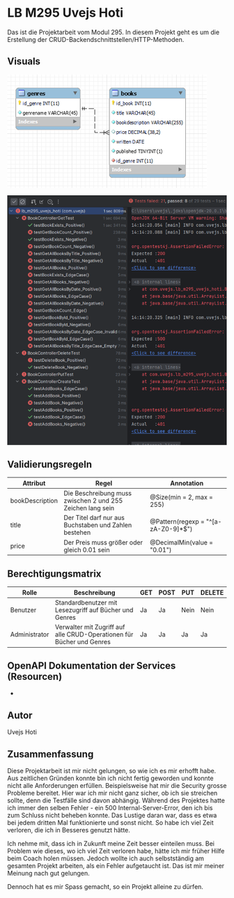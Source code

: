 # LB M295 Uvejs Hoti
Das ist die Projektarbeit vom Modul 295.
In diesem Projekt geht es um die Erstellung der CRUD-Backendschnittstellen/HTTP-Methoden.


## Visuals

![img.png](img/img.png)

![img_2.png](img/img_2.png)


## Validierungsregeln

| Attribut          | Regel                                                                                          | Annotation                    |
|-------------------|------------------------------------------------------------------------------------------------|-------------------------------|
| bookDescription   | Die Beschreibung muss zwischen 2 und 255 Zeichen lang sein                                    | @Size(min = 2, max = 255)    |
| title             | Der Titel darf nur aus Buchstaben und Zahlen bestehen                                           | @Pattern(regexp = "^[a-zA-Z0-9]*$") |
| price             | Der Preis muss größer oder gleich 0.01 sein                                                     | @DecimalMin(value = "0.01")   |


## Berechtigungsmatrix

| Rolle          | Beschreibung                                                                                               | GET   | POST  | PUT   | DELETE |
|----------------|------------------------------------------------------------------------------------------------------------|-------|-------|-------|--------|
| Benutzer       | Standardbenutzer mit Lesezugriff auf Bücher und Genres                                                      | Ja    | Ja    | Nein  | Nein   |
| Administrator | Verwalter mit Zugriff auf alle CRUD-Operationen für Bücher und Genres                                      | Ja    | Ja    | Ja    | Ja     |

## OpenAPI Dokumentation der Services (Resourcen)

-
## Autor
Uvejs Hoti

## Zusammenfassung
Diese Projektarbeit ist mir nicht gelungen, so wie ich es mir erhofft habe. Aus zeitlichen
Gründen konnte bin ich nicht fertig geworden und konnte nicht alle Anforderungen erfüllen.
Beispielsweise hat mir die Security grosse Probleme bereitet. Hier war ich mir nicht ganz sicher,
ob ich sie streichen sollte, denn die Testfälle sind davon abhängig. Während des Projektes hatte
ich immer den selben Fehler - ein 500 Internal-Server-Error, den ich bis zum Schluss nicht beheben konnte.
Das Lustige daran war, dass es etwa bei jedem dritten Mal funktionierte und sonst nicht. So habe ich viel
Zeit verloren, die ich in Besseres genutzt hätte.

Ich nehme mit, dass ich in Zukunft meine Zeit besser einteilen muss. Bei Problem wie dieses, wo ich viel
Zeit verloren habe, hätte ich mir früher Hilfe beim Coach holen müssen. Jedoch wollte ich auch selbstständig am
gesamten Projekt arbeiten, als ein Fehler aufgetaucht ist. Das ist mir meiner Meinung nach gut gelungen.

Dennoch hat es mir Spass gemacht, so ein Projekt alleine zu dürfen.
